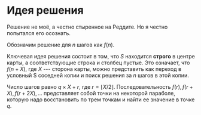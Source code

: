 # Идея решения

Решение не моё, а честно стыренное на Реддите.
Но я честно попытался его осознать.

Обозначим решение для $n$ шагов как $f(n)$.

Ключевая идея решения состоит в том, что *S* находится **строго** в центре карты, а соответствующие строка и столбец пустые.
Это означает, что $f(n + X)$, где $X$ --- сторона карты, можно представить как переход в условный S соседней копии и поиск решения за $n$ шагов в этой копии.

Число шагов равно $q \times X + r$, где $r = \lfloor X / 2 \rfloor$.
Последовательность $f(r), f(r+X), f(r+2X), \dots$ представляет собой точки на некоторой параболе, которую надо восстановить по трем точкам и найти ее значение в точке $q$.
